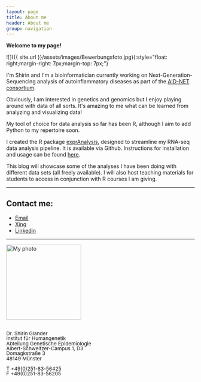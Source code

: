 ```yaml
---
layout: page
title: About me
header: About me
group: navigation
---
```


**Welcome to my page!**

![]({{ site.url }}/assets/images/Bewerbungsfoto.jpg){:style="float: right;margin-right: 7px;margin-top: 7px;"}

I'm Shirin and I'm a bioinformatician currently working on Next-Generation-Sequencing analysis of autoinflammatory diseases as part of the [AID-NET consortium](http://campus.uni-muenster.de/immunologie/forschung/aid-net/).

Obviously, I am interested in genetics and genomics but I enjoy playing around with data of all sorts. It's amazing to me what can be learned from analyzing and visualizing data!

My tool of choice for data analysis so far has been R, although I aim to add Python to my repertoire soon.

I created the R package [exprAnalysis](https://github.com/ShirinG/exprAnalysis), designed to streamline my RNA-seq data analysis pipeline. It is available via Github. Instructions for installation and usage can be found [here](https://shiring.github.io/rna-seq/microarray/2016/09/28/exprAnalysis).

This blog will showcase some of the analyses I have been doing with different data sets (all freely available). I will also host teaching materials for students to access in conjunction with R courses I am giving.

---

## Contact me:
- [Email](mailto:s_glan02@wwu.de)
- [Xing](http://www.xing.com/profile/Shirin_Glander)
- [Linkedin](http://de.linkedin.com/in/shirin-glander-01120881)

---

<div style="-webkit-column-count: 2; -moz-column-count: 2; column-count: 2;">
    <div style="display: inline-block;">
        <img src="{{ site.url }}/assets/images/Bewerbungsfoto.jpg" alt="My photo" width="200">
<br /><br />
  <p style="line-height:1">
      <span style="font-size:10pt">Dr. Shirin Glander</span><br />
      <span style="font-size:10pt">Institut für Humangenetik</span><br />
      <span style="font-size:10pt">Abteilung Genetische Epidemiologie</span><br />
      <span style="font-size:10pt">Albert-Schweitzer-Campus 1, D3</span><br />
      <span style="font-size:10pt">Domagkstraße 3</span><br />
      <span style="font-size:10pt">48149 Münster</span><br /><br />
      <span style="font-size:10pt">T +49(0)251-83-56425</span><br />
      <span style="font-size:10pt">F +49(0)251-83-56205</span>
  </p>
    </div>
</div>
